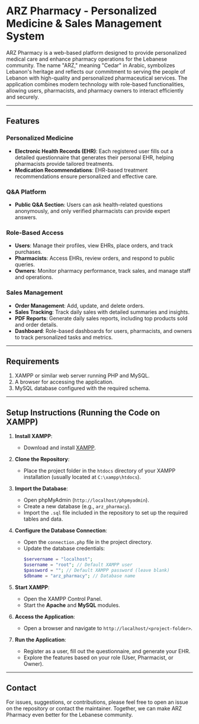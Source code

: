 # ARZ Pharmacy - Personalized Medicine & Sales Management System

ARZ Pharmacy is a web-based platform designed to provide personalized medical care and enhance pharmacy operations for the Lebanese community. The name "ARZ," meaning "Cedar" in Arabic, symbolizes Lebanon's heritage and reflects our commitment to serving the people of Lebanon with high-quality and personalized pharmaceutical services. The application combines modern technology with role-based functionalities, allowing users, pharmacists, and pharmacy owners to interact efficiently and securely.

---

## Features

### Personalized Medicine
- **Electronic Health Records (EHR)**: Each registered user fills out a detailed questionnaire that generates their personal EHR, helping pharmacists provide tailored treatments.
- **Medication Recommendations**: EHR-based treatment recommendations ensure personalized and effective care.

### Q&A Platform
- **Public Q&A Section**: Users can ask health-related questions anonymously, and only verified pharmacists can provide expert answers.

### Role-Based Access
- **Users**: Manage their profiles, view EHRs, place orders, and track purchases.
- **Pharmacists**: Access EHRs, review orders, and respond to public queries.
- **Owners**: Monitor pharmacy performance, track sales, and manage staff and operations.

### Sales Management
- **Order Management**: Add, update, and delete orders.
- **Sales Tracking**: Track daily sales with detailed summaries and insights.
- **PDF Reports**: Generate daily sales reports, including top products sold and order details.
- **Dashboard**: Role-based dashboards for users, pharmacists, and owners to track personalized tasks and metrics.

---

## Requirements

1. XAMPP or similar web server running PHP and MySQL.
2. A browser for accessing the application.
3. MySQL database configured with the required schema.

---

## Setup Instructions (Running the Code on XAMPP)

1. **Install XAMPP**:
   - Download and install [XAMPP](https://www.apachefriends.org/index.html).

2. **Clone the Repository**:
   - Place the project folder in the `htdocs` directory of your XAMPP installation (usually located at `C:\xampp\htdocs`).

3. **Import the Database**:
   - Open phpMyAdmin (`http://localhost/phpmyadmin`).
   - Create a new database (e.g., `arz_pharmacy`).
   - Import the `.sql` file included in the repository to set up the required tables and data.

4. **Configure the Database Connection**:
   - Open the `connection.php` file in the project directory.
   - Update the database credentials:
     ```php
     $servername = "localhost";
     $username = "root"; // Default XAMPP user
     $password = ""; // Default XAMPP password (leave blank)
     $dbname = "arz_pharmacy"; // Database name
     ```

5. **Start XAMPP**:
   - Open the XAMPP Control Panel.
   - Start the **Apache** and **MySQL** modules.

6. **Access the Application**:
   - Open a browser and navigate to `http://localhost/<project-folder>`.

7. **Run the Application**:
   - Register as a user, fill out the questionnaire, and generate your EHR.
   - Explore the features based on your role (User, Pharmacist, or Owner).

---

## Contact

For issues, suggestions, or contributions, please feel free to open an issue on the repository or contact the maintainer. Together, we can make ARZ Pharmacy even better for the Lebanese community.